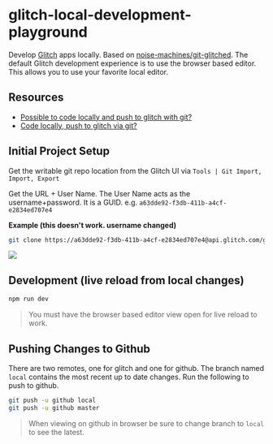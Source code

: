 # glitch-local-development-playground

Develop [Glitch](https://glitch.com) apps locally.  Based on [noise-machines/git-glitched](https://github.com/noise-machines/git-glitched).
The default Glitch development experience is to use the browser based editor.  This allows you to use your favorite local editor.

## Resources

* [Possible to code locally and push to glitch with git?](https://support.glitch.com/t/possible-to-code-locally-and-push-to-glitch-with-git/2704/3)
* [Code locally, push to glitch via git?](https://support.glitch.com/t/code-locally-push-to-glitch-via-git/4227/5?u=tim)

## Initial Project Setup

Get the writable git repo location from the Glitch UI via `Tools | Git Import, Import, Export`

Get the URL + User Name.  The User Name acts as the username+password.  It is a GUID.  e.g. `a63dde92-f3db-411b-a4cf-e2834ed707e4`

**Example (this doesn't work.  username changed)**

```sh
git clone https://a63dde92-f3db-411b-a4cf-e2834ed707e4@api.glitch.com/git/glitch-local-development-playground
```

![](https://www.evernote.com/l/AAGIRoW8xEpJrrMq7J8uOiLFDgAjdZBhwJAB/image.png)

## Development (live reload from local changes)

```sh
npm run dev
```

> You must have the browser based editor view open for live reload to work.

## Pushing Changes to Github

There are two remotes, one for glitch and one for github.  The branch named `local` contains the most recent up to date changes.  Run the following to push to github.

```sh
git push -u github local
git push -u github master
```

> When viewing on github in browser be sure to change branch to `local` to see the latest.